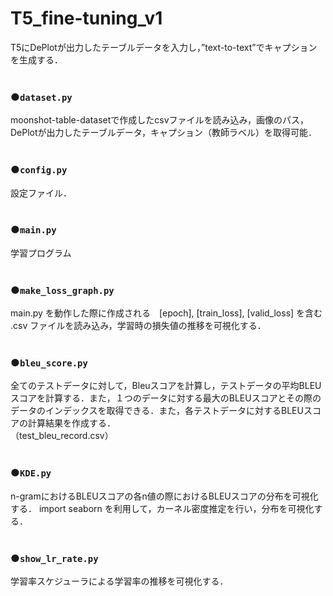 # T5_fine-tuning_v1

T5にDePlotが出力したテーブルデータを入力し，”text-to-text”でキャプションを生成する．<br>
<br>
### ●```dataset.py```<br>
moonshot-table-datasetで作成したcsvファイルを読み込み，画像のパス，DePlotが出力したテーブルデータ，キャプション（教師ラベル）を取得可能．<br>
<br>
### ●```config.py```<br>
設定ファイル．<br>
<br>
### ●```main.py```<br>
学習プログラム<br>
<br>
### ●```make_loss_graph.py```<br>
main.py を動作した際に作成される　[epoch], [train_loss], [valid_loss] を含む .csv ファイルを読み込み，学習時の損失値の推移を可視化する．<br>
<br>
### ●```bleu_score.py```<br>
全てのテストデータに対して，Bleuスコアを計算し，テストデータの平均BLEUスコアを計算する．また，１つのデータに対する最大のBLEUスコアとその際のデータのインデックスを取得できる．また，各テストデータに対するBLEUスコアの計算結果を作成する．<br>（test_bleu_record.csv）<br>
<br>
### ●```KDE.py```<br>
n-gramにおけるBLEUスコアの各n値の際におけるBLEUスコアの分布を可視化する． import seaborn を利用して，カーネル密度推定を行い，分布を可視化する．<br>
<br>
### ●```show_lr_rate.py```<br>
学習率スケジューラによる学習率の推移を可視化する．<br>
<br>


